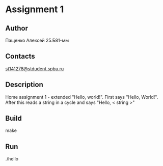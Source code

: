 # Assignment 1
## Author
Пащенко Алексей 25.Б81-мм
## Contacts
st141278@stdudent.spbu.ru
## Description
Home assignment 1 - extended "Hello, world!". First says "Hello, World!". After this reads a string in a cycle and says "Hello, < string >"
## Build
make
## Run
./hello